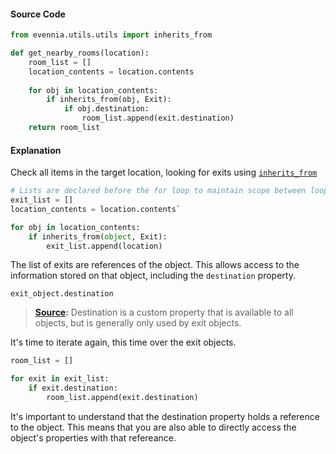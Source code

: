#### Source Code
```python
from evennia.utils.utils import inherits_from

def get_nearby_rooms(location):
    room_list = []
    location_contents = location.contents
    
    for obj in location_contents:
        if inherits_from(obj, Exit):
            if obj.destination:
                room_list.append(exit.destination)
    return room_list
```

#### Explanation
Check all items in the target location, looking for exits using [`inherits_from`](https://github.com/evennia/evennia/blob/master/evennia/utils/utils.py#L941)

```python
# Lists are declared before the for loop to maintain scope between loops.
exit_list = [] 
location_contents = location.contents`

for obj in location_contents:
    if inherits_from(object, Exit):
        exit_list.append(location)
```

The list of exits are references of the object. This allows access to the information stored on that object, including the `destination` property.

`exit_object.destination`
> **[Source](https://www.evennia.com/docs/latest/Objects.html#properties-and-functions-on-objects):** Destination is a custom property that is available to all objects, but is generally only used by exit objects.

It's time to iterate again, this time over the exit objects.

```python
room_list = []

for exit in exit_list:
    if exit.destination:
        room_list.append(exit.destination)
```

It's important to understand that the destination property holds a reference to the object. This means that you are also able to directly access the object's properties with that refereance.